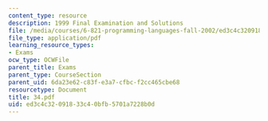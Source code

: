 ```yaml
---
content_type: resource
description: 1999 Final Examination and Solutions
file: /media/courses/6-821-programming-languages-fall-2002/ed3c4c32091833c40bfb5701a7228b0d_34.pdf
file_type: application/pdf
learning_resource_types:
- Exams
ocw_type: OCWFile
parent_title: Exams
parent_type: CourseSection
parent_uid: 6da23e62-c83f-e3a7-cfbc-f2cc465cbe68
resourcetype: Document
title: 34.pdf
uid: ed3c4c32-0918-33c4-0bfb-5701a7228b0d
---
```

